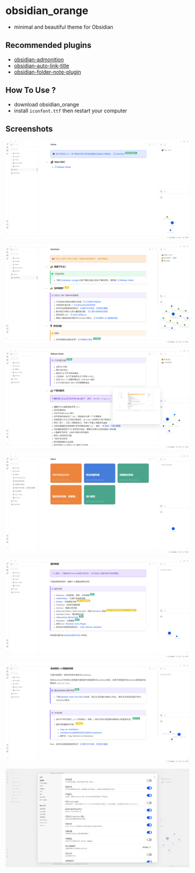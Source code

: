 # obsidian_orange
- minimal and beautiful theme for Obsidian
## Recommended plugins
- [obsidian-admonition](https://github.com/valentine195/obsidian-admonition)
- [obsidian-auto-link-title](https://github.com/zolrath/obsidian-auto-link-title)
- [obsidian-folder-note-plugin](https://github.com/xpgo/obsidian-folder-note-plugin)
## How To Use ?
- download obsidian_orange
- install `iconfont.ttf`  then restart your computer
## Screenshots

![obsidian_orange_home](https://github.com/iEchoxu/obsidian_orange/blob/main/screenshots/obsidian_home.png)

![obsidian_orange_startHere](https://github.com/iEchoxu/obsidian_orange/blob/main/screenshots/obsidian_startHere.png)

![obsidian_orange-Release_Notes](https://github.com/iEchoxu/obsidian_orange/blob/main/screenshots/obsidian_release_notes.png)

![inbox](https://github.com/iEchoxu/obsidian_orange/blob/main/screenshots/obsidian_inbox.png)

![plugins](https://github.com/iEchoxu/obsidian_orange/blob/main/screenshots/obsidian_plugins.png)

![fetch url title](https://github.com/iEchoxu/obsidian_orange/blob/main/screenshots/obsidian_url.png)

![obsidian_settings](https://github.com/iEchoxu/obsidian_orange/blob/main/screenshots/obsidian_settings.png)
